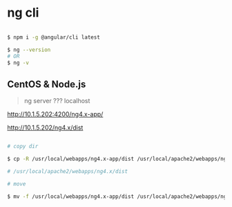 # ng cli

```sh

$ npm i -g @angular/cli latest

$ ng --version
# OR
$ ng -v

```


## CentOS & Node.js

> ng server ??? localhost

http://10.1.5.202:4200/ng4.x-app/

http://10.1.5.202/ng4.x/dist


```sh

# copy dir

$ cp -R /usr/local/webapps/ng4.x-app/dist /usr/local/apache2/webapps/ng4.x

# /usr/local/apache2/webapps/ng4.x/dist

# move

$ mv -f /usr/local/webapps/ng4.x-app/dist /usr/local/apache2/webapps/ng4.x


```












